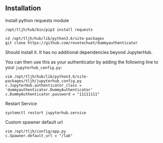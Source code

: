 ## Installation ##
Install python requests module
```
/opt/tljh/hub/bin/pip3 install requests
```
```
cd /opt/tljh/hub/lib/python3.6/site-packages
git clone https://github.com/revotechuet/dummyauthenticator
```

Should install it. It has no additional dependencies beyond JupyterHub.

You can then use this as your authenticator by adding the following line to
your `jupyterhub_config.py`:

```
vim /opt/tljh/hub/lib/python3.6/site-packages/tljh/jupyterhub_config.py
c.JupyterHub.authenticator_class = 'dummyauthenticator.DummyAuthenticator'
c.DummyAuthenticator.password = "11111111"
```

Restart Service
```
systemctl restart jupyterhub.service
```
Custom spawner default url
```
vim /opt/tljh/config/app.py
c.Spawner.default_url = "/lab"
```
